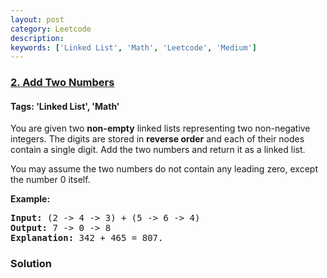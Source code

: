 ```yaml
---
layout: post
category: Leetcode
description: 
keywords: ['Linked List', 'Math', 'Leetcode', 'Medium']
---
```

### [2. Add Two Numbers](https://leetcode.com/problems/add-two-numbers)

#### Tags: 'Linked List', 'Math'

<div class="content__u3I1 question-content__JfgR"><div><p>You are given two <b>non-empty</b> linked lists representing two non-negative integers. The digits are stored in <b>reverse order</b> and each of their nodes contain a single digit. Add the two numbers and return it as a linked list.</p>
<p>You may assume the two numbers do not contain any leading zero, except the number 0 itself.</p>
<p><b>Example:</b></p>
<pre><b>Input:</b> (2 -&gt; 4 -&gt; 3) + (5 -&gt; 6 -&gt; 4)
<b>Output:</b> 7 -&gt; 0 -&gt; 8
<b>Explanation:</b> 342 + 465 = 807.
</pre>
</div></div>

### Solution
